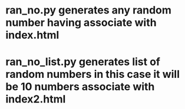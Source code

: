 # ran_no.py generates any random number having associate with index.html
# ran_no_list.py generates list of random numbers in this case it will be 10 numbers associate with index2.html
